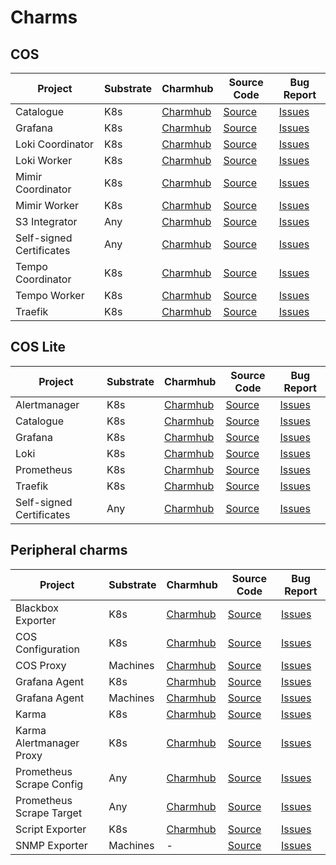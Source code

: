 # Charms

## COS

| Project                  | Substrate | Charmhub                                                 | Source Code                                                              | Bug Report                                                                      |
|--------------------------|-----------|----------------------------------------------------------|--------------------------------------------------------------------------|---------------------------------------------------------------------------------|
| Catalogue                | K8s       | [Charmhub](https://charmhub.io/catalogue-k8s)            | [Source](https://github.com/canonical/catalogue-k8s-operator)            | [Issues](https://github.com/canonical/catalogue-k8s-operator/issues)            |
| Grafana                  | K8s       | [Charmhub](https://charmhub.io/grafana-k8s)              | [Source](https://github.com/canonical/grafana-k8s-operator)              | [Issues](https://github.com/canonical/grafana-k8s-operator/issues)              |
| Loki Coordinator         | K8s       | [Charmhub](https://charmhub.io/loki-coordinator-k8s)     | [Source](https://github.com/canonical/loki-coordinator-k8s-operator)     | [Issues](https://github.com/canonical/loki-coordinator-k8s-operator/issues)     |
| Loki Worker              | K8s       | [Charmhub](https://charmhub.io/loki-worker-k8s)          | [Source](https://github.com/canonical/loki-worker-k8s-operator)          | [Issues](https://github.com/canonical/loki-worker-k8s-operator/issues)          |
| Mimir Coordinator        | K8s       | [Charmhub](https://charmhub.io/mimir-coordinator-k8s)    | [Source](https://github.com/canonical/mimir-coordinator-k8s-operator)    | [Issues](https://github.com/canonical/mimir-coordinator-k8s-operator/issues)    |
| Mimir Worker             | K8s       | [Charmhub](https://charmhub.io/mimir-worker-k8s)         | [Source](https://github.com/canonical/mimir-worker-k8s-operator)         | [Issues](https://github.com/canonical/mimir-worker-k8s-operator/issues)         |
| S3 Integrator            | Any       | [Charmhub](https://charmhub.io/s3-integrator)            | [Source](https://github.com/canonical/s3-integrator)                     | [Issues](https://github.com/canonical/s3-integrator/issues)                     |
| Self-signed Certificates | Any       | [Charmhub](https://charmhub.io/self-signed-certificates) | [Source](https://github.com/canonical/self-signed-certificates-operator) | [Issues](https://github.com/canonical/self-signed-certificates-operator/issues) |
| Tempo Coordinator        | K8s       | [Charmhub](https://charmhub.io/tempo-coordinator-k8s)    | [Source](https://github.com/canonical/tempo-coordinator-k8s-operator)    | [Issues](https://github.com/canonical/tempo-coordinator-k8s-operator/issues)    |
| Tempo Worker             | K8s       | [Charmhub](https://charmhub.io/tempo-worker-k8s)         | [Source](https://github.com/canonical/tempo-worker-k8s-operator)         | [Issues](https://github.com/canonical/tempo-worker-k8s-operator/issues)         |
| Traefik                  | K8s       | [Charmhub](https://charmhub.io/traefik-k8s)              | [Source](https://github.com/canonical/traefik-k8s-operator)              | [Issues](https://github.com/canonical/traefik-k8s-operator/issues)              |

## COS Lite

| Project                  | Substrate | Charmhub                                                 | Source Code                                                              | Bug Report                                                                      |
|--------------------------|-----------|----------------------------------------------------------|--------------------------------------------------------------------------|---------------------------------------------------------------------------------|
| Alertmanager             | K8s       | [Charmhub](https://charmhub.io/alertmanager-k8s)         | [Source](https://github.com/canonical/alertmanager-k8s-operator)         | [Issues](https://github.com/canonical/alertmanager-k8s-operator/issues)         |
| Catalogue                | K8s       | [Charmhub](https://charmhub.io/catalogue-k8s)            | [Source](https://github.com/canonical/catalogue-k8s-operator)            | [Issues](https://github.com/canonical/catalogue-k8s-operator/issues)            |
| Grafana                  | K8s       | [Charmhub](https://charmhub.io/grafana-k8s)              | [Source](https://github.com/canonical/grafana-k8s-operator)              | [Issues](https://github.com/canonical/grafana-k8s-operator/issues)              |
| Loki                     | K8s       | [Charmhub](https://charmhub.io/loki-k8s)                 | [Source](https://github.com/canonical/loki-k8s-operator)                 | [Issues](https://github.com/canonical/loki-k8s-operator/issues)                 |
| Prometheus               | K8s       | [Charmhub](https://charmhub.io/prometheus-k8s)           | [Source](https://github.com/canonical/prometheus-k8s-operator)           | [Issues](https://github.com/canonical/prometheus-k8s-operator/issues)           |
| Traefik                  | K8s       | [Charmhub](https://charmhub.io/traefik-k8s)              | [Source](https://github.com/canonical/traefik-k8s-operator)              | [Issues](https://github.com/canonical/traefik-k8s-operator/issues)              |
| Self-signed Certificates | Any       | [Charmhub](https://charmhub.io/self-signed-certificates) | [Source](https://github.com/canonical/self-signed-certificates-operator) | [Issues](https://github.com/canonical/self-signed-certificates-operator/issues) |

## Peripheral charms

| Project                  | Substrate | Charmhub                                                     | Source Code                                                                  | Bug Report                                                                          |
|--------------------------|-----------|--------------------------------------------------------------|------------------------------------------------------------------------------|-------------------------------------------------------------------------------------|
| Blackbox Exporter        | K8s       | [Charmhub](https://charmhub.io/blackbox-exporter-k8s)        | [Source](https://github.com/canonical/blackbox-exporter-k8s-operator)        | [Issues](https://github.com/canonical/blackbox-exporter-k8s-operator/issues)        |
| COS Configuration        | K8s       | [Charmhub](https://charmhub.io/cos-configuration-k8s)        | [Source](https://github.com/canonical/cos-configuration-k8s-operator)        | [Issues](https://github.com/canonical/cos-configuration-k8s-operator/issues)        |
| COS Proxy                | Machines  | [Charmhub](https://charmhub.io/cos-proxy)                    | [Source](https://github.com/canonical/cos-proxy-operator)                    | [Issues](https://github.com/canonical/cos-proxy-operator/issues)                    |
| Grafana Agent            | K8s       | [Charmhub](https://charmhub.io/grafana-agent-k8s)            | [Source](https://github.com/canonical/grafana-agent-k8s-operator)            | [Issues](https://github.com/canonical/grafana-agent-k8s-operator/issues)            |
| Grafana Agent            | Machines  | [Charmhub](https://charmhub.io/grafana-agent)                | [Source](https://github.com/canonical/grafana-agent-operator)                | [Issues](https://github.com/canonical/grafana-agent-operator/issues)                |
| Karma                    | K8s       | [Charmhub](https://charmhub.io/karma-k8s)                    | [Source](https://github.com/canonical/karma-k8s-operator)                    | [Issues](https://github.com/canonical/karma-k8s-operator/issues)                    |
| Karma Alertmanager Proxy | K8s       | [Charmhub](https://charmhub.io/karma-alertmanager-proxy-k8s) | [Source](https://github.com/canonical/karma-alertmanager-proxy-k8s-operator) | [Issues](https://github.com/canonical/karma-alertmanager-proxy-k8s-operator/issues) |
| Prometheus Scrape Config | Any       | [Charmhub](https://charmhub.io/prometheus-scrape-config-k8s) | [Source](https://github.com/canonical/prometheus-scrape-config-k8s-operator)     | [Issues](https://github.com/canonical/prometheus-scrape-config-k8s-operator/issues)     |
| Prometheus Scrape Target | Any       | [Charmhub](https://charmhub.io/prometheus-scrape-target-k8s) | [Source](https://github.com/canonical/prometheus-scrape-target-k8s-operator)     | [Issues](https://github.com/canonical/prometheus-scrape-target-k8s-operator/issues)     |
| Script Exporter          | K8s       | [Charmhub](https://charmhub.io/script-exporter)              | [Source](https://github.com/canonical/script-exporter-operator)              | [Issues](https://github.com/canonical/script-exporter-operator/issues)              |
| SNMP Exporter            | Machines  | -                | [Source](https://github.com/canonical/snmp-exporter-operator)                | [Issues](https://github.com/canonical/snmp-exporter-operator/issues)                |
